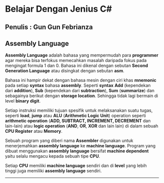 # Belajar Dengan Jenius C#

## Penulis : Gun Gun Febrianza

## Assembly Language

**Assembly Language** adalah bahasa yang mempermudah para **programmer** agar mereka bisa terfokus memecahkan masalah daripada fokus pada mengingat formula 1 dan 0. Bahasa ini dikenal dengan sebutan **Second Generation Language** atau disingkat dengan sebutan **asm**. 

Bahasa ini hampir dekat dengan bahasa mesin dengan ciri khas **mnemonic** pada setiap **syntax** bahasa **assembly**. Seperti **syntax** **Add** (kependekan dari **addition**), **Sub** (kependekan dari **subtraction**), **Sum** (**summarize**) dan sebagainya berikut dengan **storage location**. Sehingga tidak lagi bermain di level **binary digit**. 

Setiap instruksi memiliki tujuan spesifik untuk melaksanakan suatu tugas, seperti **load**, **jump** atau **ALU** (**Arithmetic Logic Unit**) operation seperti **arithmetic operation** (**ADD, SUBTRACT, INCREMENT, DECREMENT** dan lain-lain) atau **logic operation** (**AND**, **OR**, **XOR** dan lain lain) di dalam sebuah **CPU Register** atau **Memory**. 

Sebuah program yang diberi nama **Assembler** digunakan untuk menerjemahkan **assembly language** ke **machine language**. Program yang dibuat menggunakan **assembly language** bersifat **machine dependent** yaitu selalu mengacu kepada sebuah tipe **CPU**. 

Setiap **CPU** memiliki **machine language** sendiri dan di **level** yang lebih tinggi juga memiliki **assembly language** sendiri. 

---------------------

